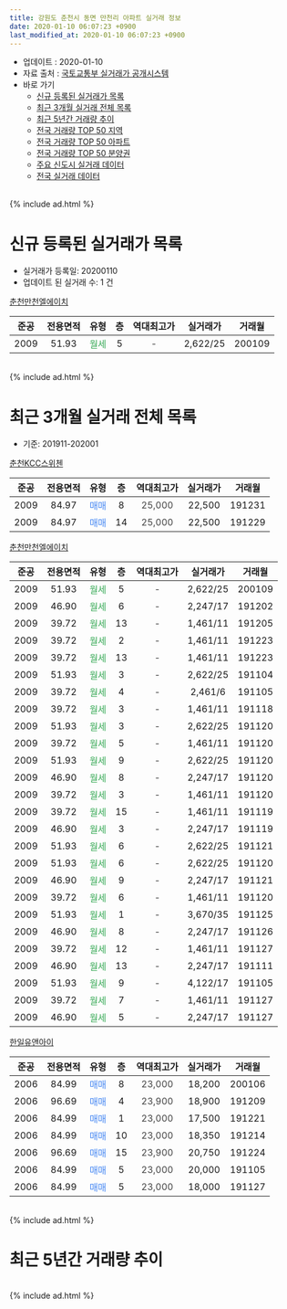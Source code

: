 ```yaml
---
title: 강원도 춘천시 동면 만천리 아파트 실거래 정보
date: 2020-01-10 06:07:23 +0900
last_modified_at: 2020-01-10 06:07:23 +0900
---
```


* 업데이트 : 2020-01-10
* 자료 출처 : [국토교통부 실거래가 공개시스템](http://rt.molit.go.kr)
* 바로 가기
    * [신규 등록된 실거래가 목록](#신규-등록된-실거래가-목록)
    * [최근 3개월 실거래 전체 목록](#최근-3개월-실거래-전체-목록)
    * [최근 5년간 거래량 추이](#최근-5년간-거래량-추이)
    * [전국 거래량 TOP 50 지역](https://inasie.github.io/apt-trade-info/최근-3개월-전국에서-가장-거래가-많이-발생한-지역)
    * [전국 거래량 TOP 50 아파트](https://inasie.github.io/apt-trade-info/최근-3개월-전국에서-가장-거래가-많이-발생한-아파트)
    * [전국 거래량 TOP 50 분양권](https://inasie.github.io/apt-trade-info/최근-3개월-전국에서-가장-거래가-많이-발생한-분양권)
    * [주요 신도시 실거래 데이터](https://inasie.github.io/apt-trade-info/주요-신도시)
    * [전국 실거래 데이터](https://inasie.github.io/apt-trade-info/전국)
<br>
{% include ad.html %}
<br>

# 신규 등록된 실거래가 목록
* 실거래가 등록일: 20200110
* 업데이트 된 실거래 수: 1 건


[춘천만천엘에이치](https://search.naver.com/search.naver?query=%EA%B0%95%EC%9B%90%EB%8F%84+%EC%B6%98%EC%B2%9C%EC%8B%9C+%EB%8F%99%EB%A9%B4+%EB%A7%8C%EC%B2%9C%EB%A6%AC+%EC%B6%98%EC%B2%9C%EB%A7%8C%EC%B2%9C%EC%97%98%EC%97%90%EC%9D%B4%EC%B9%98)

|준공|전용면적|유형|층|역대최고가|실거래가|거래월|
|:---:|:---:|:---:|:---:|:---:|:---:|:---:|
|2009|51.93|<span style="color:#34a853">월세</span>|5|<span style="color:#444444">-</span>|2,622/25|200109|


<br>
{% include ad.html %}
<br>

# 최근 3개월 실거래 전체 목록
* 기준: 201911-202001


[춘천KCC스위첸](https://search.naver.com/search.naver?query=%EA%B0%95%EC%9B%90%EB%8F%84+%EC%B6%98%EC%B2%9C%EC%8B%9C+%EB%8F%99%EB%A9%B4+%EB%A7%8C%EC%B2%9C%EB%A6%AC+%EC%B6%98%EC%B2%9CKCC%EC%8A%A4%EC%9C%84%EC%B2%B8)

|준공|전용면적|유형|층|역대최고가|실거래가|거래월|
|:---:|:---:|:---:|:---:|:---:|:---:|:---:|
|2009|84.97|<span style="color:#4285f3">매매</span>|8|<span style="color:#444444">25,000</span>|22,500|191231|
|2009|84.97|<span style="color:#4285f3">매매</span>|14|<span style="color:#444444">25,000</span>|22,500|191229|

[춘천만천엘에이치](https://search.naver.com/search.naver?query=%EA%B0%95%EC%9B%90%EB%8F%84+%EC%B6%98%EC%B2%9C%EC%8B%9C+%EB%8F%99%EB%A9%B4+%EB%A7%8C%EC%B2%9C%EB%A6%AC+%EC%B6%98%EC%B2%9C%EB%A7%8C%EC%B2%9C%EC%97%98%EC%97%90%EC%9D%B4%EC%B9%98)

|준공|전용면적|유형|층|역대최고가|실거래가|거래월|
|:---:|:---:|:---:|:---:|:---:|:---:|:---:|
|2009|51.93|<span style="color:#34a853">월세</span>|5|<span style="color:#444444">-</span>|2,622/25|200109|
|2009|46.90|<span style="color:#34a853">월세</span>|6|<span style="color:#444444">-</span>|2,247/17|191202|
|2009|39.72|<span style="color:#34a853">월세</span>|13|<span style="color:#444444">-</span>|1,461/11|191205|
|2009|39.72|<span style="color:#34a853">월세</span>|2|<span style="color:#444444">-</span>|1,461/11|191223|
|2009|39.72|<span style="color:#34a853">월세</span>|13|<span style="color:#444444">-</span>|1,461/11|191223|
|2009|51.93|<span style="color:#34a853">월세</span>|3|<span style="color:#444444">-</span>|2,622/25|191104|
|2009|39.72|<span style="color:#34a853">월세</span>|4|<span style="color:#444444">-</span>|2,461/6|191105|
|2009|39.72|<span style="color:#34a853">월세</span>|3|<span style="color:#444444">-</span>|1,461/11|191118|
|2009|51.93|<span style="color:#34a853">월세</span>|3|<span style="color:#444444">-</span>|2,622/25|191120|
|2009|39.72|<span style="color:#34a853">월세</span>|5|<span style="color:#444444">-</span>|1,461/11|191120|
|2009|51.93|<span style="color:#34a853">월세</span>|9|<span style="color:#444444">-</span>|2,622/25|191120|
|2009|46.90|<span style="color:#34a853">월세</span>|8|<span style="color:#444444">-</span>|2,247/17|191120|
|2009|39.72|<span style="color:#34a853">월세</span>|3|<span style="color:#444444">-</span>|1,461/11|191120|
|2009|39.72|<span style="color:#34a853">월세</span>|15|<span style="color:#444444">-</span>|1,461/11|191119|
|2009|46.90|<span style="color:#34a853">월세</span>|3|<span style="color:#444444">-</span>|2,247/17|191119|
|2009|51.93|<span style="color:#34a853">월세</span>|6|<span style="color:#444444">-</span>|2,622/25|191121|
|2009|51.93|<span style="color:#34a853">월세</span>|6|<span style="color:#444444">-</span>|2,622/25|191120|
|2009|46.90|<span style="color:#34a853">월세</span>|9|<span style="color:#444444">-</span>|2,247/17|191121|
|2009|39.72|<span style="color:#34a853">월세</span>|6|<span style="color:#444444">-</span>|1,461/11|191120|
|2009|51.93|<span style="color:#34a853">월세</span>|1|<span style="color:#444444">-</span>|3,670/35|191125|
|2009|46.90|<span style="color:#34a853">월세</span>|8|<span style="color:#444444">-</span>|2,247/17|191126|
|2009|39.72|<span style="color:#34a853">월세</span>|12|<span style="color:#444444">-</span>|1,461/11|191127|
|2009|46.90|<span style="color:#34a853">월세</span>|13|<span style="color:#444444">-</span>|2,247/17|191111|
|2009|51.93|<span style="color:#34a853">월세</span>|9|<span style="color:#444444">-</span>|4,122/17|191105|
|2009|39.72|<span style="color:#34a853">월세</span>|7|<span style="color:#444444">-</span>|1,461/11|191127|
|2009|46.90|<span style="color:#34a853">월세</span>|5|<span style="color:#444444">-</span>|2,247/17|191127|

[한일유앤아이](https://search.naver.com/search.naver?query=%EA%B0%95%EC%9B%90%EB%8F%84+%EC%B6%98%EC%B2%9C%EC%8B%9C+%EB%8F%99%EB%A9%B4+%EB%A7%8C%EC%B2%9C%EB%A6%AC+%ED%95%9C%EC%9D%BC%EC%9C%A0%EC%95%A4%EC%95%84%EC%9D%B4)

|준공|전용면적|유형|층|역대최고가|실거래가|거래월|
|:---:|:---:|:---:|:---:|:---:|:---:|:---:|
|2006|84.99|<span style="color:#4285f3">매매</span>|8|<span style="color:#444444">23,000</span>|18,200|200106|
|2006|96.69|<span style="color:#4285f3">매매</span>|4|<span style="color:#444444">23,900</span>|18,900|191209|
|2006|84.99|<span style="color:#4285f3">매매</span>|1|<span style="color:#444444">23,000</span>|17,500|191221|
|2006|84.99|<span style="color:#4285f3">매매</span>|10|<span style="color:#444444">23,000</span>|18,350|191214|
|2006|96.69|<span style="color:#4285f3">매매</span>|15|<span style="color:#444444">23,900</span>|20,750|191224|
|2006|84.99|<span style="color:#4285f3">매매</span>|5|<span style="color:#444444">23,000</span>|20,000|191105|
|2006|84.99|<span style="color:#4285f3">매매</span>|5|<span style="color:#444444">23,000</span>|18,000|191127|


<br>
{% include ad.html %}
<br>

# 최근 5년간 거래량 추이


<div style="width:100%;">
    <canvas id="deal_progress" height="200"></canvas>
</div>

<script>
new Chart(document.getElementById("deal_progress"), {
    type: 'line',
    data: {
        labels: ['201501','201502','201503','201504','201505','201506','201507','201508','201509','201510','201511','201512','201601','201602','201603','201604','201605','201606','201607','201608','201609','201610','201611','201612','201701','201702','201703','201704','201705','201706','201707','201708','201709','201710','201711','201712','201801','201802','201803','201804','201805','201806','201807','201808','201809','201810','201811','201812','201901','201902','201903','201904','201905','201906','201907','201908','201909','201910','201911','201912','202001'],
        datasets: [{
            label: '매매',
            pointRadius: 1,
            data: [5, 6, 19, 15, 13, 9, 11, 10, 13, 10, 10, 13, 5, 8, 11, 15, 6, 19, 14, 4, 16, 5, 8, 5, 5, 9, 6, 6, 9, 8, 5, 7, 7, 8, 4, 0, 3, 2, 6, 2, 5, 4, 1, 4, 2, 5, 3, 2, 1, 3, 4, 5, 3, 1, 2, 6, 2, 8, 2, 6, 1],
            borderColor: "rgba(255, 201, 14, 1)",
            backgroundColor: "rgba(255, 201, 14, 0.5)",
            fill: false,
            lineTension: 0
        },{
            label: '전월세',
            pointRadius: 1,
            data: [6, 7, 4, 7, 2, 7, 7, 5, 4, 1, 27, 10, 13, 8, 8, 8, 9, 2, 1, 3, 1, 5, 5, 4, 4, 4, 2, 6, 2, 6, 4, 3, 3, 8, 26, 3, 14, 7, 10, 11, 5, 5, 8, 9, 3, 3, 8, 2, 7, 5, 2, 5, 4, 0, 2, 9, 4, 8, 21, 4, 1],
            borderColor: "rgba(0, 141, 185, 1)",
            backgroundColor: "rgba(0, 141, 185, 0.5)",
            fill: false,
            lineTension: 0
        }
        ]
    },
    options: {
        responsive: true,
        title: {
            display: false
        },
        tooltips: {
            mode: 'index',
            intersect: false
        },
        hover: {
            mode: 'nearest',
            intersect: true
        },
        scales: {
            xAxes: [{
                display: true,
                scaleLabel: {
                    display: true,
                    labelString: '년/월'
                }
            }],
            yAxes: [{
                display: true,
                ticks: {
                    suggestedMin: 0,
                },
                scaleLabel: {
                    display: true,
                    labelString: '실거래 수'
                }
            }]
        }
    }
});

</script>


<br>
{% include ad.html %}
<br>

